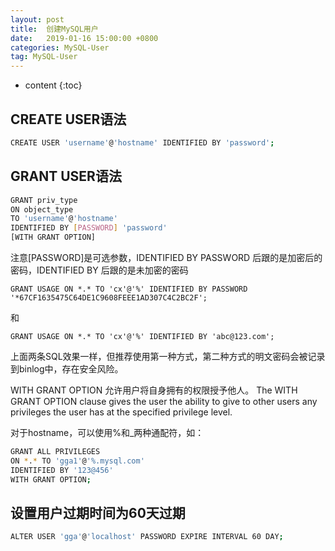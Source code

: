 ```yaml
---
layout: post
title:  创建MySQL用户
date:   2019-01-16 15:00:00 +0800
categories: MySQL-User
tag: MySQL-User
---
```


* content
{:toc}



## CREATE USER语法
```bash
CREATE USER 'username'@'hostname' IDENTIFIED BY 'password'; 
```

## GRANT USER语法
```bash
GRANT priv_type
ON object_type
TO 'username'@'hostname'
IDENTIFIED BY [PASSWORD] 'password'
[WITH GRANT OPTION]
```

注意[PASSWORD]是可选参数，IDENTIFIED BY PASSWORD 后跟的是加密后的密码，IDENTIFIED BY 后跟的是未加密的密码
```
GRANT USAGE ON *.* TO 'cx'@'%' IDENTIFIED BY PASSWORD '*67CF1635475C64DE1C9608FEEE1AD307C4C2BC2F';
```
和
```
GRANT USAGE ON *.* TO 'cx'@'%' IDENTIFIED BY 'abc@123.com';
```
上面两条SQL效果一样，但推荐使用第一种方式，第二种方式的明文密码会被记录到binlog中，存在安全风险。


WITH GRANT OPTION 允许用户将自身拥有的权限授予他人。
The WITH GRANT OPTION clause gives the user the ability to give to other users any privileges the user has at the specified privilege level.


对于hostname，可以使用%和_两种通配符，如：
```bash
GRANT ALL PRIVILEGES
ON *.* TO 'gga1'@'%.mysql.com'
IDENTIFIED BY '123@456'
WITH GRANT OPTION;
```


## 设置用户过期时间为60天过期
```bash
ALTER USER 'gga'@'localhost' PASSWORD EXPIRE INTERVAL 60 DAY;
```

